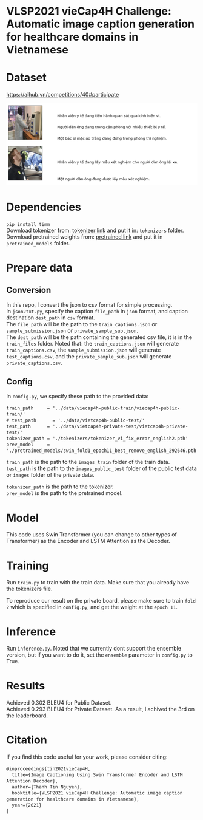 # VLSP2021 vieCap4H Challenge: Automatic image caption generation for healthcare domains in Vietnamese
# Dataset
https://aihub.vn/competitions/40#participate

![Drag Racing](https://github.com/ngthanhtin/VLSP_ImageCaptioning/blob/master/image/image_captioning_vlsp.png?raw=true)

# Dependencies
`pip install timm` <br/>
Download tokenizer from: [tokenizer link](https://drive.google.com/file/d/1de3lxn78g4OFWFwpDaFkg6L4jg4xaXpu/view?usp=sharing) and put it in: `tokenizers` folder. <br/>
Download pretrained weights from: [pretrained link](https://drive.google.com/file/d/1pI4h_REpyWQzcOvGJP7dQCf4lG4oCrwK/view?usp=sharing) and put it in `pretrained_models` folder.

# Prepare data
## Conversion
In this repo, I convert the json to csv format for simple processing.</br>
In `json2txt.py`, specify the caption `file_path` in `json` format, and caption destination `dest_path` in `csv` format. <br/>
The `file_path` will be the path to the `train_captions.json` or `sample_submission.json` or `private_sample_sub.json`.  <br/>
The `dest_path` will be the path containing the generated csv file, it is in the `train_files` folder. Noted that: the `train_captions.json` will generate `train_captions.csv`, the `sample_submission.json` will generate `test_captions.csv`, and the `private_sample_sub.json` will generate `private_captions.csv`.

## Config
In `config.py`, we specify these path to the provided data: <br/>
```
train_path     = '../data/viecap4h-public-train/viecap4h-public-train/'
# test_path      = '../data/vietcap4h-public-test/'
test_path      = '../data/vietcap4h-private-test/vietcap4h-private-test/'
tokenizer_path = './tokenizers/tokenizer_vi_fix_error_english2.pth'
prev_model     =  './pretrained_models/swin_fold1_epoch11_best_remove_english_292646.pth'
```
`train_path` is the path to the `images_train` folder of the train data. <br/>
`test_path` is the path to the `images_public_test` folder of the public test data or `images` folder of the private data. <br/>

`tokenizer_path` is the path to the tokenizer. <br/>
`prev_model` is the path to the pretrained model.

# Model
This code uses Swin Transformer (you can change to other types of Transformer) as the Encoder and LSTM Attention as the Decoder.

# Training
Run `train.py` to train with the train data. Make sure that you already have the tokenizers file.

To reproduce our result on the private board, please make sure to train `fold 2` which is specified in `config.py`, and get the weight at the `epoch 11`.

# Inference
Run `inference.py`. Noted that we currently dont support the ensemble version, but if you want to do it, set the `ensemble` parameter in `config.py` to True.

# Results
Achieved 0.302 BLEU4 for Public Dataset.</br>
Achieved 0.293 BLEU4 for Private Dataset. As a result, I achived the 3rd on the leaderboard.</br>

# Citation
If you find this code useful for your work, please consider citing:
```
@inproceedings{tin2021vieCap4H,
  title={Image Captioning Using Swin Transformer Encoder and LSTM Attention Decoder},
  author={Thanh Tin Nguyen},
  booktitle={VLSP2021 vieCap4H Challenge: Automatic image caption generation for healthcare domains in Vietnamese},
  year={2021}
}
```
